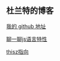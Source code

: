 ## 杜兰特的博客

[我的 github 地址](https://github.com/youhaohua)

[聊一聊js语言特性](https://github.com/youhaohua/blogs/issues/1)

[thisz指向](https://github.com/youhaohua/blogs/issues/2)
